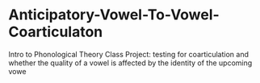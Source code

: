 # Anticipatory-Vowel-To-Vowel-Coarticulaton
Intro to Phonological Theory Class Project: testing for coarticulation and whether the quality of a vowel is affected by the identity of the upcoming vowe
